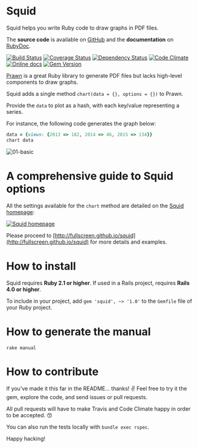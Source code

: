 Squid
=====

Squid helps you write Ruby code to draw graphs in PDF files.

The **source code** is available on [GitHub](https://github.com/Fullscreen/squid) and the **documentation** on [RubyDoc](http://www.rubydoc.info/github/Fullscreen/squid/master/Squid/Interface).

[![Build Status](http://img.shields.io/travis/Fullscreen/squid/master.svg)](https://travis-ci.org/Fullscreen/squid)
[![Coverage Status](http://img.shields.io/coveralls/Fullscreen/squid/master.svg)](https://coveralls.io/r/Fullscreen/squid)
[![Dependency Status](http://img.shields.io/gemnasium/Fullscreen/squid.svg)](https://gemnasium.com/Fullscreen/squid)
[![Code Climate](http://img.shields.io/codeclimate/github/Fullscreen/squid.svg)](https://codeclimate.com/github/Fullscreen/squid)
[![Online docs](http://img.shields.io/badge/docs-✓-green.svg)](http://www.rubydoc.info/github/Fullscreen/squid/master/Squid/Interface)
[![Gem Version](http://img.shields.io/gem/v/squid.svg)](http://rubygems.org/gems/squid)

[Prawn](http://prawnpdf.org) is a great Ruby library to generate PDF files
but lacks high-level components to draw graphs.

Squid adds a single method `chart(data = {}, options = {})` to Prawn.

Provide the `data` to plot as a hash, with each key/value representing a series.

For instance, the following code generates the graph below:

```ruby
data = {views: {2013 => 182, 2014 => 46, 2015 => 134}}
chart data
```

![01-basic](https://raw.githubusercontent.com/fullscreen/squid/master/examples/readme.png "chart(data)")

A comprehensive guide to Squid options
======================================

All the settings available for the `chart` method are detailed on the [Squid homepage](http://fullscreen.github.io/squid):

[![Squid homepage](https://cloud.githubusercontent.com/assets/7408595/9561009/3a333b1c-4de8-11e5-9eeb-0c45649e41b7.png)](http://fullscreen.github.io/squid)

Please proceed to [http://fullscreen.github.io/squid](http://fullscreen.github.io/squid) for more details and examples.

How to install
==============

Squid requires **Ruby 2.1 or higher**.
If used in a Rails project, requires **Rails 4.0 or higher**.

To include in your project, add `gem 'squid', ~> '1.0'` to the `Gemfile` file of your Ruby project.

How to generate the manual
==========================

`rake manual`

How to contribute
=================

If you’ve made it this far in the README… thanks! :v:
Feel free to try it the gem, explore the code, and send issues or pull requests.

All pull requests will have to make Travis and Code Climate happy in order to be accepted. :kissing_smiling_eyes:

You can also run the tests locally with `bundle exec rspec`.

Happy hacking!
